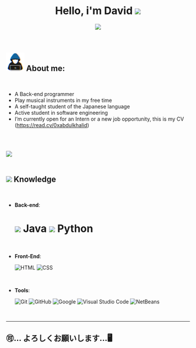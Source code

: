 <h1 align="center"><b>Hello, i'm David </b><img src="https://media.giphy.com/media/hvRJCLFzcasrR4ia7z/giphy.gif" width="35"></h1>
<!--  -->
<p align="center">
    <a href="https://github.com/DenverCoder1/readme-typing-svg"><img src="https://readme-typing-svg.herokuapp.com?font=Time+New+Roman&color=cyan&size=25&center=true&vCenter=true&width=600&height=100&lines=Self-taught+Back-End+Programmer,;Student+engineering+software,;Active+Learner;"></a>

</p>

<br>

## <picture><img src = "https://github.com/0xAbdulKhalid/0xAbdulKhalid/raw/main/assets/mdImages/about_me.gif" width = 50px></picture> **About me:**


<br>

- A Back-end programmer
- Play musical instruments in my free time
- A self-taught student of the Japanese language
- Active student in software engineering
- I’m currently open for an Intern or a new job opportunity, this is my CV (https://read.cv/0xabdulkhalid)

<br><br>

<img src="https://user-images.githubusercontent.com/73097560/115834477-dbab4500-a447-11eb-908a-139a6edaec5c.gif"><br><br>

## <img src="https://media2.giphy.com/media/QssGEmpkyEOhBCb7e1/giphy.gif?cid=ecf05e47a0n3gi1bfqntqmob8g9aid1oyj2wr3ds3mg700bl&rid=giphy.gif" width ="25"><b> Knowledge</b>
<br>

<p align="center">

- **Back-end**:

    <h1 align="auto"><img src="https://img.icons8.com/?size=100&id=13679&format=png&color=000000" width="35"><b> Java </b><img src="https://img.icons8.com/?size=100&id=13441&format=png&color=000000" width="35"><b> Python </b></h1>

<br>   
    
- **Front-End**:

   ![HTML](https://img.icons8.com/?size=100&id=20909&format=png&color=000000)
   ![CSS](https://img.icons8.com/?size=100&id=21278&format=png&color=000000)

<br>

- **Tools**:

    ![Git](https://img.icons8.com/?size=100&id=20906&format=png&color=000000)
    ![GitHub](https://img.icons8.com/?size=100&id=LoL4bFzqmAa0&format=png&color=000000)
    ![Google](https://img.icons8.com/?size=100&id=17949&format=png&color=000000)
    ![Visual Studio Code](https://img.icons8.com/?size=100&id=9OGIyU8hrxW5&format=png&color=000000)
    ![NetBeans](https://img.icons8.com/?size=100&id=4djt356tq8UO&format=png&color=000000)

<br>

</p>

-----

## <b>🉑... よろしくお願いします...🖥️</b>
